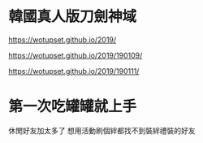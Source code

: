 # 韓國真人版刀劍神域

https://wotupset.github.io/2019/

https://wotupset.github.io/2019/190109/

https://wotupset.github.io/2019/190111/


# 第一次吃罐罐就上手

休閒好友加太多了
想用活動刷個絆都找不到裝絆禮裝的好友

#

